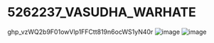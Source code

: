 # 5262237_VASUDHA_WARHATE
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
<img src= https://github.com/Vasudha-Warhate/5262237_Vasudha-Warhate/blob/main/SDLC/5262237_VASUDHA%20WARHATE.png alt="image">
<img src= https://github.com/Vasudha-Warhate/5262237_Vasudha-Warhate/blob/main/GIT/5262237_VASUDHA%20J.%20WARHATE.jpg alt="image">
